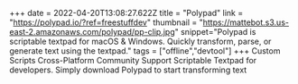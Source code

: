 +++
date = 2022-04-20T13:08:27.622Z
title = "Polypad"
link = "https://polypad.io/?ref=freestuffdev"
thumbnail = "https://mattebot.s3.us-east-2.amazonaws.com/polypad/pp-clip.jpg"
snippet="Polypad is scriptable textpad for macOS & Windows. Quickly transform, parse, or generate text using the textpad."
tags = ["offline","devtool"]
+++
Custom Scripts
Cross-Platform
Community Support
Scriptable Textpad for developers. Simply download Polypad to start transforming text
